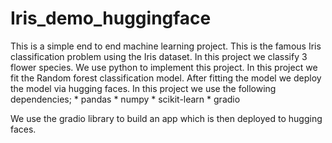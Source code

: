 # Iris_demo_huggingface

This is a simple end to end machine learning project. This is the famous Iris classification problem using the Iris dataset. In this project we classify 3 flower species. We use python to implement this project. In this project we fit the Random forest classification model. After fitting the model we deploy the model via hugging faces. In this project we use the following dependencies;
        * pandas
        * numpy
        * scikit-learn
        * gradio
        
We use the gradio library to build an app which is then deployed to hugging faces.
